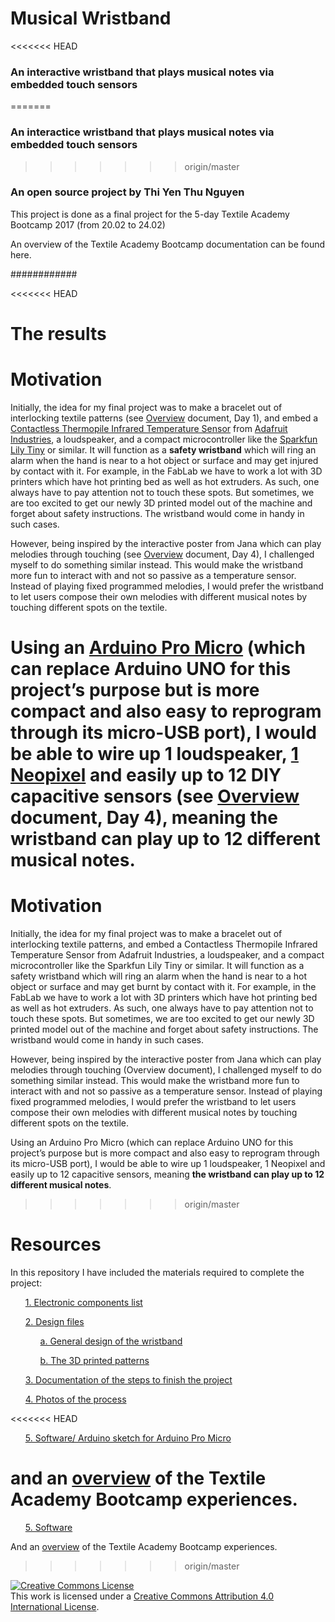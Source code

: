 # Musical Wristband
<<<<<<< HEAD
### An interactive wristband that plays musical notes via embedded touch sensors
=======
### An interactice wristband that plays musical notes via embedded touch sensors
>>>>>>> origin/master
### An open source project by Thi Yen Thu Nguyen

This project is done as a final project for the 5-day Textile Academy Bootcamp 2017 (from 20.02 to 24.02)

An overview of the Textile Academy Bootcamp documentation can be found here.

############

<<<<<<< HEAD

<h1> The results </h1>



<h1> Motivation </h1>

Initially, the idea for my final project was to make a bracelet out of interlocking textile patterns (see <a href="/Overview.pdf">Overview</a> document, Day 1), and embed a <a href="https://www.adafruit.com/products/2023">Contactless Thermopile Infrared Temperature Sensor</a> from <a href="https://www.adafruit.com/">Adafruit Industries</a>, a loudspeaker, and a compact microcontroller like the <a href="https://www.sparkfun.com/products/10899">Sparkfun Lily Tiny</a> or similar. It will function as a <b>safety wristband</b> which will ring an alarm when the hand is near to a hot object or surface and may get injured by contact with it. For example, in the FabLab we have to work a lot with 3D printers which have hot printing bed as well as hot extruders. As such, one always have to pay attention not to touch these spots. But sometimes, we are too excited to get our newly 3D printed model out of the machine and forget about safety instructions. The wristband would come in handy in such cases.


However, being inspired by the interactive poster from Jana which can play melodies through touching (see <a href="/Overview.pdf">Overview</a> document, Day 4), I challenged myself to do something similar instead. This would make the wristband more fun to interact with and not so passive as a temperature sensor. Instead of playing fixed programmed melodies, I would prefer the wristband to let users compose their own melodies with different musical notes by touching different spots on the textile. 


Using an <a href="http://www.exp-tech.de/pro-micro-5v-16mhz">Arduino Pro Micro</a> (which can replace Arduino UNO for this project’s purpose but is more compact and also easy to reprogram through its micro-USB port), I would be able to wire up 1 loudspeaker, <a href="https://www.adafruit.com/category/168">1 Neopixel</a> and easily up to 12 DIY capacitive sensors (see <a href="/Overview.pdf">Overview</a> document, Day 4), meaning <b>the wristband can play up to 12 different musical notes</b>.
=======
<h1> Motivation </h1>

Initially, the idea for my final project was to make a bracelet out of interlocking textile patterns, and embed a Contactless Thermopile Infrared Temperature Sensor from Adafruit Industries, a loudspeaker, and a compact microcontroller like the Sparkfun Lily Tiny or similar. It will function as a safety wristband which will ring an alarm when the hand is near to a hot object or surface and may get burnt by contact with it. For example, in the FabLab we have to work a lot with 3D printers which have hot printing bed as well as hot extruders. As such, one always have to pay attention not to touch these spots. But sometimes, we are too excited to get our newly 3D printed model out of the machine and forget about safety instructions. The wristband would come in handy in such cases.


However, being inspired by the interactive poster from Jana which can play melodies through touching (Overview document), I challenged myself to do something similar instead. This would make the wristband more fun to interact with and not so passive as a temperature sensor. Instead of playing fixed programmed melodies, I would prefer the wristband to let users compose their own melodies with different musical notes by touching different spots on the textile. 


Using an Arduino Pro Micro (which can replace Arduino UNO for this project’s purpose but is more compact and also easy to reprogram through its micro-USB port), I would be able to wire up 1 loudspeaker, 1 Neopixel and easily up to 12 capacitive sensors, meaning <b>the wristband can play up to 12 different musical notes</b>.
>>>>>>> origin/master


<h1> Resources </h1>

In this repository I have included the materials required to complete the project:
<ul> <a href="/BOM.xlsx">1. Electronic components list</a></ul>
<ul> <a href="/Design%20files">2. Design files</a></ul>
<ul> <ul> <a href="/Design%20files/Bracelet-design-rev0.2.ai">a. General design of the wristband</a></ul></ul>
<ul> <ul> <a href="/Design%20files/ScalePattern1mm.stl">b. The 3D printed patterns</a></ul></ul>
<ul> <a href="/Project documentation.txt">3. Documentation of the steps to finish the project</a></ul>
<ul> <a href="/Media">4. Photos of the process</a></ul>
<<<<<<< HEAD
<ul> <a href="/Arduino%20Sketch">5. Software/ Arduino sketch for Arduino Pro Micro</a></ul>

and an <a href="/Overview.pdf">overview</a> of the Textile Academy Bootcamp experiences.
=======
<ul> <a href="/Arduino%20Sketch">5. Software</a></ul>

And an <a href="/Overview.pdf">overview</a> of the Textile Academy Bootcamp experiences.

>>>>>>> origin/master


<a rel="license" href="http://creativecommons.org/licenses/by/4.0/"><img alt="Creative Commons License" style="border-width:0" src="https://i.creativecommons.org/l/by/4.0/88x31.png" /></a><br />This work is licensed under a <a rel="license" href="http://creativecommons.org/licenses/by/4.0/">Creative Commons Attribution 4.0 International License</a>.
